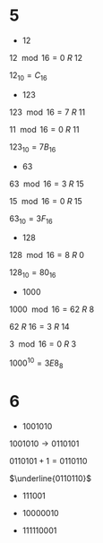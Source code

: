 # 5

* 12

$12 \mod 16 = 0\ R\ 12$

$12_{10} = C_{16}$

* 123

$123 \mod 16 = 7\ R\ 11$

$11 \mod 16 = 0\ R\ 11$

$123_{10} = 7B_{16}$

* 63

$63 \mod 16 = 3\ R\ 15$

$15 \mod 16 = 0\ R\ 15$

$63_{10} = 3F_{16}$

* 128

$128 \mod 16 = 8\ R\ 0$

$128_{10} = 80_{16}$


* 1000

$1000 \mod 16 = 62\ R\ 8$

$62\ R\ 16 = 3\ R\ 14$

$3 \mod 16 = 0\ R\ 3$

$1000^{10} = 3E8_{8}$

# 6

* 1001010

$1001010 \rightarrow 0110101$

$0110101 + 1 = 0110110$

$\underline{0110110}$

* 111001

* 10000010

* 111110001



